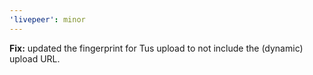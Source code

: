 ```yaml
---
'livepeer': minor
---
```


**Fix:** updated the fingerprint for Tus upload to not include the (dynamic) upload URL.
